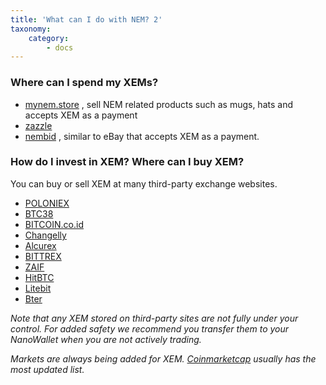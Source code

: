 ```yaml
---
title: 'What can I do with NEM? 2'
taxonomy:
    category:
        - docs
---
```


### Where can I spend my XEMs? 
* [mynem.store](http://mynem.store) , sell NEM related products such as mugs, hats and accepts XEM as a payment
* [zazzle](https://www.zazzle.com.au/kurinoya) 
* [nembid](www.nembid.xyz) , similar to eBay that accepts XEM as a payment.

### How do I invest in XEM? Where can I buy XEM?

You can buy or sell XEM at many third-party exchange websites.

* [POLONIEX](https://poloniex.com/)
* [BTC38](http://www.btc38.com/trade_en.html)
* [BITCOIN.co.id](https://www.bitcoin.co.id/)
* [Changelly](https://changelly.com/)
* [Alcurex](https://alcurex.com/#BLC-BTC)
* [BITTREX](https://bittrex.com/)
* [ZAIF](https://zaif.jp/?lang=en)
* [HitBTC](https://hitbtc.com/)
* [Litebit](https://www.litebit.eu/en)
* [Bter](https://bter.com/)

_Note that any XEM stored on third-party sites are not fully under your control. For added safety we recommend you transfer them to your NanoWallet when you are not actively trading._

_Markets are always being added for XEM. [Coinmarketcap](https://coinmarketcap.com/currencies/nem/#markets) usually has the most updated list._